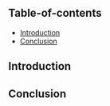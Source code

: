 
## Table-of-contents
- [Introduction](#Introducton)
- [Conclusion](#Conclusion)

## Introduction 
















 ## Conclusion







